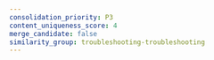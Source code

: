 ```yaml
---
consolidation_priority: P3
content_uniqueness_score: 4
merge_candidate: false
similarity_group: troubleshooting-troubleshooting
---
```


